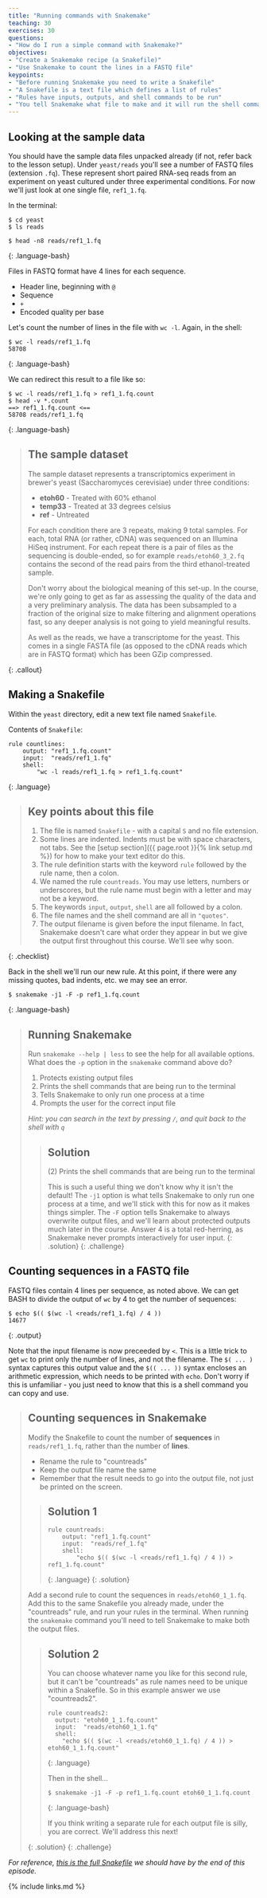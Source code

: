 ```yaml
---
title: "Running commands with Snakemake"
teaching: 30
exercises: 30
questions:
- "How do I run a simple command with Snakemake?"
objectives:
- "Create a Snakemake recipe (a Snakefile)"
- "Use Snakemake to count the lines in a FASTQ file"
keypoints:
- "Before running Snakemake you need to write a Snakefile"
- "A Snakefile is a text file which defines a list of rules"
- "Rules have inputs, outputs, and shell commands to be run"
- "You tell Snakemake what file to make and it will run the shell command defined in the appropriate rule"
---
```


## Looking at the sample data

You should have the sample data files unpacked already (if not, refer back to the lesson setup). Under `yeast/reads` you'll
see a number of FASTQ files (extension `.fq`). These represent short paired RNA-seq reads from an experiment on yeast cultured
under three experimental conditions. For now we'll just look at one single file, `ref1_1.fq`.

In the terminal:

~~~
$ cd yeast
$ ls reads

$ head -n8 reads/ref1_1.fq
~~~
{: .language-bash}

Files in FASTQ format have 4 lines for each sequence.

* Header line, beginning with `@`
* Sequence
* `+`
* Encoded quality per base

Let's count the number of lines in the file with `wc -l`. Again, in the shell:

~~~
$ wc -l reads/ref1_1.fq
58708
~~~
{: .language-bash}

We can redirect this result to a file like so:

~~~
$ wc -l reads/ref1_1.fq > ref1_1.fq.count
$ head -v *.count
==> ref1_1.fq.count <==
58708 reads/ref1_1.fq
~~~
{: .language-bash}

> ## The sample dataset
>
> The sample dataset represents a transcriptomics experiment in brewer's yeast (Saccharomyces cerevisiae) under three
> conditions:
>
> * **etoh60** - Treated with 60% ethanol
> * **temp33** - Treated at 33 degrees celsius
> * **ref**    - Untreated
>
> For each condition there are 3 repeats, making 9 total samples. For each, total RNA (or rather, cDNA) was sequenced
> on an Illumina HiSeq instrument.
> For each repeat there is a pair of files as the sequencing is double-ended, so for example `reads/etoh60_3_2.fq` contains
> the second of the read pairs from the third ethanol-treated sample.
>
> Don't worry about the biological meaning of this set-up. In the course, we're only going to get as far as assessing
> the quality of the data and a very preliminary analysis. The data has been subsampled to a fraction of the original size
> to make filtering and alignment operations fast, so any deeper analysis is not going to yield meaningful results.
>
> As well as the reads, we have a transcriptome for the yeast. This comes in a single FASTA file (as opposed to the cDNA
> reads which are in FASTQ format) which has been GZip compressed.
>
{: .callout}

## Making a Snakefile

Within the `yeast` directory, edit a new text file named `Snakefile`.

Contents of `Snakefile`:
~~~
rule countlines:
    output: "ref1_1.fq.count"
    input:  "reads/ref1_1.fq"
    shell:
        "wc -l reads/ref1_1.fq > ref1_1.fq.count"
~~~
{: .language}

> ## Key points about this file
>
> 1. The file is named `Snakefile` - with a capital `S` and no file extension.
> 1. Some lines are indented. Indents must be with space characters, not tabs. See the [setup section]({{ page.root }}{% link setup.md %})
>    for how to make your text editor do this.
> 1. The rule definition starts with the keyword `rule` followed by the rule name, then a colon.
> 1. We named the rule `countreads`. You may use letters, numbers or underscores, but the rule name must begin with a letter and
>    may not be a keyword.
> 1. The keywords `input`, `output`, `shell` are all followed by a colon.
> 1. The file names and the shell command are all in `"quotes"`.
> 1. The output filename is given before the input filename. In fact, Snakemake doesn't care what order they appear in but we give the output
>    first throughout this course. We'll see why soon.
>
{: .checklist}

Back in the shell we'll run our new rule. At this point, if there were any missing quotes, bad indents, etc. we may see an error.

~~~
$ snakemake -j1 -F -p ref1_1.fq.count
~~~
{: .language-bash}

> ## Running Snakemake
>
> Run `snakemake --help | less` to see the help for all available options.
> What does the `-p` option in the `snakemake` command above do?
>
> 1. Protects existing output files
> 1. Prints the shell commands that are being run to the terminal
> 1. Tells Snakemake to only run one process at a time
> 1. Prompts the user for the correct input file
>
> *Hint: you can search in the text by pressing `/`, and quit back to the shell with `q`*
>
> > ## Solution
> >
> > (2) Prints the shell commands that are being run to the terminal
> >
> > This is such a useful thing we don't know why it isn't the default! The `-j1` option is what tells Snakemake to only run one process at a time, and
> > we'll stick with this for now as it makes things simpler. The `-F` option tells Snakemake to always overwrite output files, and we'll learn about
> > protected outputs much later in the course. Answer 4 is a total red-herring, as Snakemake never prompts interactively for user input.
> {: .solution}
{: .challenge}

## Counting sequences in a FASTQ file

FASTQ files contain 4 lines per sequence, as noted above. We can get BASH to divide the output of `wc` by 4 to get the number of sequences:

~~~
$ echo $(( $(wc -l <reads/ref1_1.fq) / 4 ))
14677
~~~
{: .output}

Note that the input filename is now preceeded by `<`. This is a little trick to get `wc` to print only the number of lines, and not the
filename. The `$( ... )` syntax captures this output value and the `$(( ... ))` syntax encloses an arithmetic expression, which needs
to be printed with `echo`. Don't worry if this is unfamiliar - you just need to know that this is a shell command you can copy and use.

> ## Counting sequences in Snakemake
>
> Modify the Snakefile to count the number of **sequences** in `reads/ref1_1.fq`, rather than the number of **lines**.
>
> * Rename the rule to "countreads"
> * Keep the output file name the same
> * Remember that the result needs to go into the output file, not just be printed on the screen.
>
> > ## Solution 1
> >
> > ~~~
> > rule countreads:
> >     output: "ref1_1.fq.count"
> >     input:  "reads/ref_1.fq"
> >     shell:
> >         "echo $(( $(wc -l <reads/ref1_1.fq) / 4 )) > ref1_1.fq.count"
> > ~~~
> > {: .language}
> {: .solution}
>
> Add a second rule to count the sequences in `reads/etoh60_1_1.fq`. Add this to the same Snakefile you already made, under the "countreads" rule,
> and run your rules in the terminal. When running the `snakemake` command you'll need to tell Snakemake to make both the output files.
>
> > ## Solution 2
> >
> > You can choose whatever name you like for this second rule, but it can't be "countreads" as rule names need to be unique within a
> > Snakefile. So in this example answer we use "countreads2".
> >
> > ~~~
> > rule countreads2:
> >   output: "etoh60_1_1.fq.count"
> >   input:  "reads/etoh60_1_1.fq"
> >   shell:
> >     "echo $(( $(wc -l <reads/etoh60_1_1.fq) / 4 )) > etoh60_1_1.fq.count"
> > ~~~
> > {: .language}
> >
> > Then in the shell...
> >
> > ~~~
> > $ snakemake -j1 -F -p ref1_1.fq.count etoh60_1_1.fq.count
> > ~~~
> > {: .language-bash}
> >
> > If you think writing a separate rule for each output file is silly, you are correct. We'll address this next!
> >
> {: .solution}
{: .challenge}

*For reference, [this is the full Snakefile](../code/ep01.Snakefile) we should have by the end of this episode.*

{% include links.md %}

